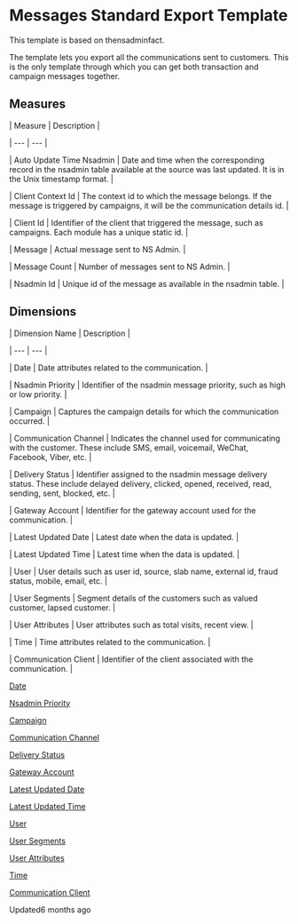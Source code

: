 # Messages Standard Export Template

This template is based on thensadminfact.

The template lets you export all the communications sent to customers. This is the only template through which you can get both transaction and campaign messages together.

## Measures

| Measure | Description |

| --- | --- |

| Auto Update Time Nsadmin | Date and time when the corresponding record in the nsadmin table available at the source was last updated. It is in the Unix timestamp format. |

| Client Context Id | The context id to which the message belongs. If the message is triggered by campaigns, it will be the communication details id. |

| Client Id | Identifier of the client that triggered the message, such as campaigns. Each module has a unique static id. |

| Message | Actual message sent to NS Admin. |

| Message Count | Number of messages sent to NS Admin. |

| Nsadmin Id | Unique id of the message as available in the nsadmin table. |



## Dimensions

| Dimension Name | Description |

| --- | --- |

| Date | Date attributes related to the communication. |

| Nsadmin Priority | Identifier of the nsadmin message priority, such as high or low priority. |

| Campaign | Captures the campaign details for which the communication occurred. |

| Communication Channel | Indicates the channel used for communicating with the customer. These include SMS, email, voicemail, WeChat, Facebook, Viber, etc. |

| Delivery Status | Identifier assigned to the nsadmin message delivery status. These include delayed delivery, clicked, opened, received, read, sending, sent, blocked, etc. |

| Gateway Account | Identifier for the gateway account used for the communication. |

| Latest Updated Date | Latest date when the data is updated. |

| Latest Updated Time | Latest time when the data is updated. |

| User | User details such as user id, source, slab name, external id, fraud status, mobile, email, etc. |

| User Segments | Segment details of the customers such as valued customer, lapsed customer. |

| User Attributes | User attributes such as total visits, recent view. |

| Time | Time attributes related to the communication. |

| Communication Client | Identifier of the client associated with the communication. |



[Date](/docs/dimension-tables#date)

[Nsadmin Priority](/docs/dimension-tables#nsadmin-priority)

[Campaign](/docs/dimension-tables#campaigns)

[Communication Channel](/docs/dimension-tables#communication-channel)

[Delivery Status](/docs/dimension-tables#campaign-delivery-status)

[Gateway Account](/docs/dimension-tables#gateway)

[Latest Updated Date](/docs/dimension-tables#date)

[Latest Updated Time](/docs/dimension-tables#time)

[User](/docs/dimension-tables#users-users)

[User Segments](/docs/dimension-tables#users-users)

[User Attributes](/docs/dimension-tables#users-users)

[Time](/docs/dimension-tables#time)

[Communication Client](/docs/dimension-tables#communication-client)

Updated6 months ago